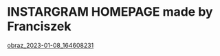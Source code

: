 # INSTARGRAM HOMEPAGE made by Franciszek
[obraz_2023-01-08_164608231](https://user-images.githubusercontent.com/119127477/211205854-066decaa-d932-4b83-a789-9ba1c998caca.png)
